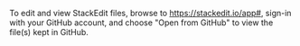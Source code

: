 To edit and view StackEdit files, browse to https://stackedit.io/app#, sign-in with your GitHub account, and choose "Open from GitHub" to view the file(s) kept in GitHub.
